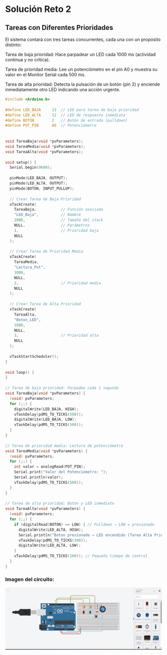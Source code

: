 # Solución Reto 2

## Tareas con Diferentes Prioridades

El sistema contará con tres tareas concurrentes, cada una con un propósito distinto:

Tarea de baja prioridad:
Hace parpadear un LED cada 1000 ms (actividad continua y no crítica).

Tarea de prioridad media:
Lee un potenciómetro en el pin A0 y muestra su valor en el Monitor Serial cada 500 ms.

Tarea de alta prioridad:
Detecta la pulsación de un botón (pin 2) y enciende inmediatamente otro LED indicando una acción urgente.

```c
#include <Arduino.h>

#define LED_BAJA     13  // LED para tarea de baja prioridad
#define LED_ALTA     12  // LED de respuesta inmediata
#define BOTON        2   // Botón de entrada (pulldown)
#define POT_PIN      A0  // Potenciómetro


void TareaBaja(void *pvParameters);
void TareaMedia(void *pvParameters);
void TareaAlta(void *pvParameters);

void setup() {
  Serial.begin(9600);

  pinMode(LED_BAJA, OUTPUT);
  pinMode(LED_ALTA, OUTPUT);
  pinMode(BOTON, INPUT_PULLUP);

  // Crear Tarea de Baja Prioridad
  xTaskCreate(
    TareaBaja,           // Función asociada
    "LED_Baja",          // Nombre
    1000,                // Tamaño del stack
    NULL,                // Parámetros
    1,                   // Prioridad baja
    NULL
  );

  // Crear Tarea de Prioridad Media
  xTaskCreate(
    TareaMedia,
    "Lectura_Pot",
    1000,
    NULL,
    2,                   // Prioridad media
    NULL
  );

  // Crear Tarea de Alta Prioridad
  xTaskCreate(
    TareaAlta,
    "Boton_LED",
    1000,
    NULL,
    3,                   // Prioridad alta
    NULL
  );

  vTaskStartScheduler();
}

void loop() {
}

// Tarea de baja prioridad: Parpadeo cada 1 segundo
void TareaBaja(void *pvParameters) {
  (void) pvParameters;
  for (;;) {
    digitalWrite(LED_BAJA, HIGH);
    vTaskDelay(pdMS_TO_TICKS(500));
    digitalWrite(LED_BAJA, LOW);
    vTaskDelay(pdMS_TO_TICKS(500));
  }
}

// Tarea de prioridad media: Lectura de potenciómetro
void TareaMedia(void *pvParameters) {
  (void) pvParameters;
  for (;;) {
    int valor = analogRead(POT_PIN);
    Serial.print("Valor del Potenciometro: ");
    Serial.println(valor);
    vTaskDelay(pdMS_TO_TICKS(500));
  }
}

// Tarea de alta prioridad: Botón y LED inmediato
void TareaAlta(void *pvParameters) {
  (void) pvParameters;
  for (;;) {
    if (digitalRead(BOTON) == LOW) { // Pulldown → LOW = presionado
      digitalWrite(LED_ALTA, HIGH);
      Serial.println("Boton presionado → LED encendido (Tarea Alta Prioridad)");
      vTaskDelay(pdMS_TO_TICKS(300));
      digitalWrite(LED_ALTA, LOW);
    }
    vTaskDelay(pdMS_TO_TICKS(100)); // Pequeño tiempo de control
  }
}
```

### Imagen del circuito:

![Circuito](./asets/Circuito2.png)